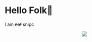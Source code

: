 # Hello Folk👋
I am ~~not~~ snipc
<p align="center">
  <img src="https://github-widgetbox.vercel.app/api/profile?username=NOTsnipc&data=followers,repositories,stars,commits&theme=darkmode" />
</p>


<!---
NotSnipc/NotSnipc is a ✨ special ✨ repository because its `README.md` (this file) appears on your GitHub profile.
You can click the Preview link to take a look at your changes.
--->
